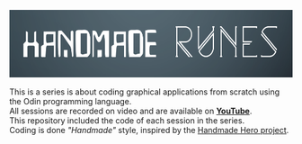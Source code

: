 <p align="center">
    <img src="Logo.png" alt="HandmadeRunes logo" height="120">
</p>

This is a series is about coding graphical applications from scratch using the Odin programming language.<br>
All sessions are recorded on video and are available on <b>[YouTube](https://www.youtube.com/playlist?list=PLKkGMhjiYwWdAub0WzbTMAjHRnG-Egucx)</b>.<br>
This repository included the code of each session in the series.<br>
Coding is done <i>"Handmade"</i> style, inspired by the [Handmade Hero project](https://hero.handmade.network/).<br>
<br>
